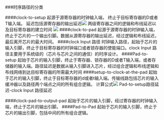 <script type="text/javascript" src="http://cdn.mathjax.org/mathjax/latest/MathJax.js?config=default"></script>

###时序路径的分类

####clock-to-setup
起源于源寄存器的时钟输入端， 终止于目标寄存器的D或者T输入端。 延迟包括源寄存器的输出延迟<img src="http://chart.googleapis.com/chart?cht=tx&chl= t_{c_q}" style="border:none;"> 两级寄存器之间的逻辑和布线延迟以及目标寄存器的建立时间
<img src="http://chart.googleapis.com/chart?cht=tx&chl=t_{su}" style="border:none;">
####clock-to-pad
起源于源寄存器的时钟输入端，终止于芯片的一个输出引脚。数据从源寄存器的输出延迟，经过逻辑和布线延迟，最后离开芯片的最大时间。
####clock Input 路径
时钟输入路径，起始于芯片的输入引脚，终止于目标寄存器的时钟端口或者锁存器的使能端口。clock Input 路径主要用于系统级的（芯片与芯片之间的通信）的时序设计。
####Pad-to-setup
起始于芯片的输入引脚，终止于寄存器、锁存器的D或者T输入端，或者存储器的输入端。路径延迟是数据从输入引脚进入芯片，经过组合逻辑和布线逻辑和布线网络到达目标寄存器的所需最大时间
####setup-to-clock-at-the-pad
起始于芯片的输入引脚，终止于目标寄存器的d或者t输入端。传输线路包括芯片的输入缓冲器以及路径两个端点之间的所有组合逻辑。
计算公式<img src="http://chart.googleapis.com/chart?cht=tx&chl= t_{SU_PAD}=" style="border:none;"> Pad-to-setup路径延迟-clock Input 路径延迟 

####clock-pad-to-output-pad
 起始于芯片的输入引脚，经过寄存器的时钟输入端，终止于芯片的输出引脚。
####Pad-to-Pad
起始于芯片的输入引脚，终止于芯片的输出引脚，包括中间的所有组合逻辑。
